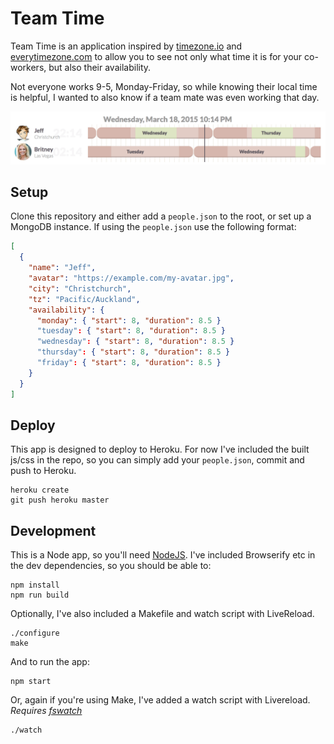 # Team Time

Team Time is an application inspired by [timezone.io](http://timezone.io) and [everytimezone.com](http://everytimezone.com) to allow you to see not only what time it is for your co-workers, but also their availability.

Not everyone works 9-5, Monday-Friday, so while knowing their local time is helpful, I wanted to also know if a team mate was even working that day.

![Team Time screenshot](screenshot.png)

## Setup

Clone this repository and either add a `people.json` to the root, or set up a MongoDB instance. If using the `people.json` use the following format:

``` json
[
  {
    "name": "Jeff",
    "avatar": "https://example.com/my-avatar.jpg",
    "city": "Christchurch",
    "tz": "Pacific/Auckland",
    "availability": {
      "monday": { "start": 8, "duration": 8.5 }
      "tuesday": { "start": 8, "duration": 8.5 }
      "wednesday": { "start": 8, "duration": 8.5 }
      "thursday": { "start": 8, "duration": 8.5 }
      "friday": { "start": 8, "duration": 8.5 }
    }
  }
]
```

## Deploy

This app is designed to deploy to Heroku. For now I've included the built js/css in the repo, so you can simply add your `people.json`, commit and push to Heroku.

```
heroku create
git push heroku master
```

## Development

This is a Node app, so you'll need [NodeJS](https://nodejs.org). I've included Browserify etc in the dev dependencies, so you should be able to:

```
npm install
npm run build
```

Optionally, I've also included a Makefile and watch script with LiveReload.

```
./configure
make
```

And to run the app:

```
npm start
```

Or, again if you're using Make, I've added a watch script with Livereload. *Requires [fswatch](https://github.com/emcrisostomo/fswatch)*

```
./watch
```

